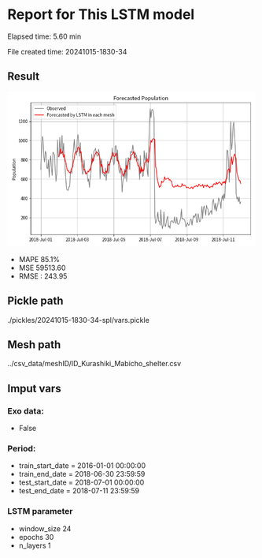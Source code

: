 
# Report for This LSTM model 
Elapsed time: 5.60 min

File created time: 20241015-1830-34

## Result 
<img src="20241015-1830-34.png" width='600'/>

- MAPE	85.1%
- MSE 	59513.60
- RMSE : 243.95

## Pickle path
./pickles/20241015-1830-34-spl/vars.pickle

## Mesh path
../csv_data/meshID/ID_Kurashiki_Mabicho_shelter.csv

## Imput vars

### Exo data:
- False

### Period:
- train_start_date    = 2016-01-01 00:00:00
- train_end_date      = 2018-06-30 23:59:59
- test_start_date     = 2018-07-01 00:00:00  
- test_end_date       = 2018-07-11 23:59:59

### LSTM parameter
- window_size	24
- epochs	30
- n_layers	1

